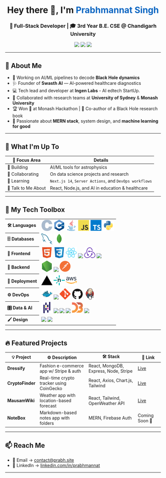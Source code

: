 <h1 align="center">Hey there 👋, I'm <span style="color:#0A66C2;">Prabhmannat Singh</span></h1>
<h3 align="center">🚀 Full-Stack Developer | 🎓 3rd Year B.E. CSE @ Chandigarh University</h3>

<p align="center">
  <a href="mailto:contact@prabh.site"><img src="https://img.shields.io/badge/Email-contact@prabh.site-EA4335?style=for-the-badge&logo=gmail&logoColor=white" /></a>
  <a href="https://www.linkedin.com/in/prabhmannat" target="_blank"><img src="https://img.shields.io/badge/LinkedIn-Connect-0A66C2?style=for-the-badge&logo=linkedin&logoColor=white" /></a>
  <a href="https://drive.google.com/file/d/1wkr8TbTgELYdh3xdupvUAT2oLbXCqgAy/view?usp=drive_link" target="_blank"><img src="https://img.shields.io/badge/Resume-View-34A853?style=for-the-badge&logo=google-drive&logoColor=white" /></a>
</p>

---

## 🧠 About Me

- 🔭 Working on AI/ML pipelines to decode **Black Hole dynamics**
- 🩺 Founder of **Swasth AI** — AI-powered healthcare diagnostics
- 💻 Tech lead and developer at **Ingen Labs** - AI edtech StartUp.
- 🤝 Collaborated with research teams at **University of Sydney** & **Monash University**
- 🏆 Won 🥈 at Monash Hackathon | 📘 Co-author of a Black Hole research book
- 🎯 Passionate about **MERN stack**, system design, and **machine learning for good**

---

## 💼 What I'm Up To

| 🎯 Focus Area | Details |
|--------------|---------|
| 🚧 Building | AI/ML tools for astrophysics |
| 🤝 Collaborating | On data science projects and research |
| 🧪 Learning | `Next.js 14`, `Server Actions`, and `DevOps workflows` |
| 💬 Talk to Me About | React, Node.js, and AI in education & healthcare |

---

## 🧰 My Tech Toolbox

<table>
  <tr>
    <th align="left">🛠 Languages</th>
    <td>
      <img src="https://raw.githubusercontent.com/devicons/devicon/master/icons/c/c-original.svg" height="36" />
      <img src="https://raw.githubusercontent.com/devicons/devicon/master/icons/cplusplus/cplusplus-original.svg" height="36" />
      <img src="https://raw.githubusercontent.com/devicons/devicon/master/icons/java/java-original.svg" height="36" />
      <img src="https://raw.githubusercontent.com/devicons/devicon/master/icons/javascript/javascript-original.svg" height="36" />
      <img src="https://raw.githubusercontent.com/devicons/devicon/master/icons/typescript/typescript-original.svg" height="36" />
      <img src="https://raw.githubusercontent.com/devicons/devicon/master/icons/python/python-original.svg" height="36" />
    </td>
  </tr>
  <tr>
    <th align="left">🗄️ Databases</th>
    <td>
      <img src="https://raw.githubusercontent.com/devicons/devicon/master/icons/mysql/mysql-original.svg" height="36" />
      <img src="https://raw.githubusercontent.com/devicons/devicon/master/icons/mongodb/mongodb-original.svg" height="36" />
    </td>
  </tr>
  <tr>
    <th align="left">🎨 Frontend</th>
    <td>
      <img src="https://raw.githubusercontent.com/devicons/devicon/master/icons/html5/html5-original.svg" height="36" />
      <img src="https://raw.githubusercontent.com/devicons/devicon/master/icons/css3/css3-original.svg" height="36" />
      <img src="https://raw.githubusercontent.com/devicons/devicon/master/icons/react/react-original.svg" height="36" />
      <img src="https://cdn.worldvectorlogo.com/logos/nextjs-2.svg" height="36" />
      <img src="https://raw.githubusercontent.com/devicons/devicon/master/icons/redux/redux-original.svg" height="36" />
      <img src="https://www.vectorlogo.zone/logos/tailwindcss/tailwindcss-icon.svg" height="36" />
    </td>
  </tr>
  <tr>
    <th align="left">🧩 Backend</th>
    <td>
      <img src="https://raw.githubusercontent.com/devicons/devicon/master/icons/nodejs/nodejs-original.svg" height="36" />
      <img src="https://img.shields.io/badge/Express.js-000000?style=for-the-badge&logo=express&logoColor=white" height="24" />
      <img src="https://raw.githubusercontent.com/devicons/devicon/master/icons/postman/postman-original.svg" height="36" />
    </td>
  </tr>
  <tr>
    <th align="left">🚀 Deployment</th>
    <td>
      <img src="https://raw.githubusercontent.com/devicons/devicon/master/icons/vercel/vercel-original.svg" height="36" />
      <img src="https://raw.githubusercontent.com/devicons/devicon/master/icons/netlify/netlify-original.svg" height="36" />
      <img src="https://raw.githubusercontent.com/devicons/devicon/master/icons/amazonwebservices/amazonwebservices-original.svg" height="36" />
    </td>
  </tr>
  <tr>
    <th align="left">⚙️ DevOps</th>
    <td>
      <img src="https://raw.githubusercontent.com/devicons/devicon/master/icons/docker/docker-original.svg" height="36" />
      <img src="https://www.vectorlogo.zone/logos/kubernetes/kubernetes-icon.svg" height="36" />
      <img src="https://raw.githubusercontent.com/devicons/devicon/master/icons/git/git-original.svg" height="36" />
      <img src="https://raw.githubusercontent.com/devicons/devicon/master/icons/github/github-original.svg" height="36" />
      <img src="https://raw.githubusercontent.com/devicons/devicon/master/icons/jenkins/jenkins-original.svg" height="36" />
    </td>
  </tr>
  <tr>
    <th align="left">🎛️ Data & AI</th>
    <td>
      <img src="https://raw.githubusercontent.com/devicons/devicon/master/icons/pandas/pandas-original.svg" height="36" />
      <img src="https://upload.wikimedia.org/wikipedia/commons/0/05/Scikit_learn_logo_small.svg" height="36" />
      <img src="https://www.vectorlogo.zone/logos/tensorflow/tensorflow-icon.svg" height="36" />
      <img src="https://www.vectorlogo.zone/logos/pytorch/pytorch-icon.svg" height="36" />
      <img src="https://raw.githubusercontent.com/devicons/devicon/master/icons/d3js/d3js-original.svg" height="36" />
      <img src="https://seaborn.pydata.org/_images/logo-mark-lightbg.svg" height="36" />
    </td>
  </tr>
  <tr>
    <th align="left">🖌️ Design</th>
    <td>
      <img src="https://www.vectorlogo.zone/logos/figma/figma-icon.svg" height="36" />
      <img src="https://www.vectorlogo.zone/logos/framer/framer-icon.svg" height="36" />
    </td>
  </tr>
</table>

---

## 🔥 Featured Projects

| 💡 Project | ⚙️ Description | 🛠 Stack | 🔗 Link |
|------------|----------------|----------|--------|
| **Dressify** | Fashion e-commerce app w/ Stripe & auth | React, MongoDB, Express, Node, Stripe | [Live](#) |
| **CryptoFinder** | Real-time crypto tracker using CoinGecko | React, Axios, Chart.js, Tailwind | [Live](#) |
| **MausamWiki** | Weather app with location-based forecast | React, Tailwind, OpenWeather API | [Live](#) |
| **NoteBox** | Markdown-based notes app with folders | MERN, Firebase Auth | Coming Soon 🚧 |

---


## 📫 Reach Me

- 📧 Email → [contact@prabh.site](mailto:contact@prabh.site)  
- 💼 LinkedIn → [linkedin.com/in/prabhmannat](https://linkedin.com/in/prabhmannat)

---

<!--  
Pro Tips:
- Keep your README short, visual, and punchy.
- Use consistent badge/icon height (36px) for clean look.
- Center key CTA links + avatar if you wish.
-->
